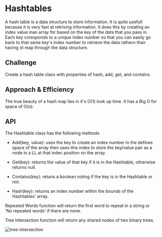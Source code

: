 # Hashtables

A hash table is a data structure to store information. It is quite usefull because it is very fast at retriving information. It does this by creating an index value inan array for based on the key of the data that you pass in. Each key coresponds to a unique index number so that you can easily go back to that same key's index number to retrieve the data rathern than having ot map through the data structure.

## Challenge

Create a hash table class with properties of hash, add, get, and contains.

## Approach & Efficiency

The true beauty of a hash map lies in it's O(1) look up time. It has a Big O for space of O(n).

## API

The Hashtable class has the following methods.

- Add(key, value): uses the key to create an index number in the defines space of the array then uses this index to store the key/value pair as a node in a LL at that indec position on the array.

- Get(key): returns the value of that key if it is in the Hashtable, otherwise returns null.

- Contains(key): retuns a boolean noting if the key is in the Hashtable or not.

- Hash(key): returns an index number within the bounds of the Hashtables' array.

Repeated Words function will return the first word to repeat in a string or 'No repeated words' if there are none.

Tree Intersection function will return any shared nodes of two binary trees.

![tree-intersection](https://user-images.githubusercontent.com/81482156/135204584-7592303c-de18-404b-a2c4-8afe2539044a.png)
